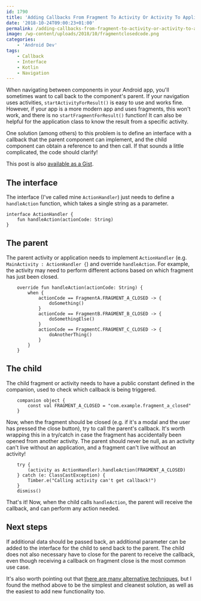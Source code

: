 ```yaml
---
id: 1790
title: 'Adding Callbacks From Fragment To Activity Or Activity To Application In Android'
date: '2018-10-24T09:00:23+01:00'
permalink: /adding-callbacks-from-fragment-to-activity-or-activity-to-application-in-android/
image: /wp-content/uploads/2018/10/fragmentclosedcode.png
categories:
    - 'Android Dev'
tags:
    - Callback
    - Interface
    - Kotlin
    - Navigation
---
```


When navigating between components in your Android app, you'll sometimes want to call back to the component's parent. If your navigation uses activities, `startActivityForResult()` is easy to use and works fine. However, if your app is a more modern app and uses fragments, this won't work, and there is no `startFragmentForResult()` function! It can also be helpful for the application class to know the result from a specific activity.

One solution (among others) to this problem is to define an interface with a callback that the parent component can implement, and the child component can obtain a reference to and then call. If that sounds a little complicated, the code should clarify!

This post is also [available as a Gist](https://gist.github.com/JakeSteam/868e9262ba540d38a2fca7ca56808b88).

## The interface

The interface (I've called mine `ActionHandler`) just needs to define a `handleAction` function, which takes a single string as a parameter.

```
interface ActionHandler {
    fun handleAction(actionCode: String)
}
```

## The parent

The parent activity or application needs to implement `ActionHandler` (e.g. `MainActivity : ActionHandler {`) and override `handleAction`. For example, the activity may need to perform different actions based on which fragment has just been closed.

```
    override fun handleAction(actionCode: String) {
        when {
            actionCode == FragmentA.FRAGMENT_A_CLOSED -> {
                doSomething()
            }
            actionCode == FragmentB.FRAGMENT_B_CLOSED -> {
                doSomethingElse()
            }
            actionCode == FragmentC.FRAGMENT_C_CLOSED -> {
                doAnotherThing()
            }
        }
    }
```

## The child

The child fragment or activity needs to have a public constant defined in the companion, used to check which callback is being triggered.

```
    companion object {
        const val FRAGMENT_A_CLOSED = "com.example.fragment_a_closed"
    }
```

Now, when the fragment should be closed (e.g. if it's a modal and the user has pressed the close button), try to call the parent's callback. It's worth wrapping this in a try/catch in case the fragment has accidentally been opened from another activity. The parent should never be null, as an activity can't live without an application, and a fragment can't live without an activity!

```
    try {
        (activity as ActionHandler).handleAction(FRAGMENT_A_CLOSED)
    } catch (e: ClassCastException) {
        Timber.e("Calling activity can't get callback!")
    }
    dismiss()
```

That's it! Now, when the child calls `handleAction`, the parent will receive the callback, and can perform any action needed.

## Next steps

If additional data should be passed back, an additional parameter can be added to the interface for the child to send back to the parent. The child does not also necessary have to close for the parent to receive the callback, even though receiving a callback on fragment close is the most common use case.

It's also worth pointing out that [there are many alternative techniques](https://stackoverflow.com/questions/6751583/is-there-a-method-that-works-like-start-fragment-for-result), but I found the method above to be the simplest and cleanest solution, as well as the easiest to add new functionality too.